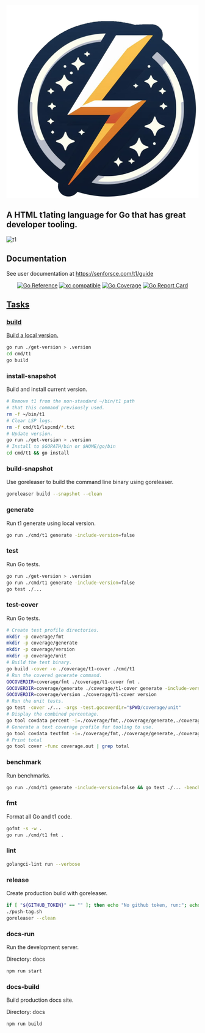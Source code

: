 ![t1](https://github.com/senforsce/t1/raw/main/t1.png)

## A HTML t1ating language for Go that has great developer tooling.

![t1](ide-demo.gif)

## Documentation

See user documentation at https://senforsce.com/t1/guide

<p align="center">
<a href="https://pkg.go.dev/github.com/senforsce/t1"><img src="https://pkg.go.dev/badge/github.com/senforsce/t1.svg" alt="Go Reference" /></a>
<a href="https://xcfile.dev"><img src="https://xcfile.dev/badge.svg" alt="xc compatible" /></a>
<a href="https://raw.githack.com/wiki/senforsce/t1/coverage.html"><img src="https://github.com/senforsce/t1/wiki/coverage.svg" alt="Go Coverage" /></a>
<a href="https://goreportcard.com/report/github.com/senforsce/t1"><img src="https://goreportcard.com/badge/github.com/senforsce/t1" alt="Go Report Card" /></a<
</p>

## Tasks

### build

Build a local version.

```sh
go run ./get-version > .version
cd cmd/t1
go build
```

### install-snapshot

Build and install current version.

```sh
# Remove t1 from the non-standard ~/bin/t1 path
# that this command previously used.
rm -f ~/bin/t1
# Clear LSP logs.
rm -f cmd/t1/lspcmd/*.txt
# Update version.
go run ./get-version > .version
# Install to $GOPATH/bin or $HOME/go/bin
cd cmd/t1 && go install
```

### build-snapshot

Use goreleaser to build the command line binary using goreleaser.

```sh
goreleaser build --snapshot --clean
```

### generate

Run t1 generate using local version.

```sh
go run ./cmd/t1 generate -include-version=false
```

### test

Run Go tests.

```sh
go run ./get-version > .version
go run ./cmd/t1 generate -include-version=false
go test ./...
```

### test-cover

Run Go tests.

```sh
# Create test profile directories.
mkdir -p coverage/fmt
mkdir -p coverage/generate
mkdir -p coverage/version
mkdir -p coverage/unit
# Build the test binary.
go build -cover -o ./coverage/t1-cover ./cmd/t1
# Run the covered generate command.
GOCOVERDIR=coverage/fmt ./coverage/t1-cover fmt .
GOCOVERDIR=coverage/generate ./coverage/t1-cover generate -include-version=false
GOCOVERDIR=coverage/version ./coverage/t1-cover version
# Run the unit tests.
go test -cover ./... -args -test.gocoverdir="$PWD/coverage/unit"
# Display the combined percentage.
go tool covdata percent -i=./coverage/fmt,./coverage/generate,./coverage/version,./coverage/unit
# Generate a text coverage profile for tooling to use.
go tool covdata textfmt -i=./coverage/fmt,./coverage/generate,./coverage/version,./coverage/unit -o coverage.out
# Print total
go tool cover -func coverage.out | grep total
```

### benchmark

Run benchmarks.

```sh
go run ./cmd/t1 generate -include-version=false && go test ./... -bench=. -benchmem
```

### fmt

Format all Go and t1 code.

```sh
gofmt -s -w .
go run ./cmd/t1 fmt .
```

### lint

```sh
golangci-lint run --verbose
```

### release

Create production build with goreleaser.

```sh
if [ "${GITHUB_TOKEN}" == "" ]; then echo "No github token, run:"; echo "export GITHUB_TOKEN=`pass github.com/goreleaser_access_token`"; exit 1; fi
./push-tag.sh
goreleaser --clean
```

### docs-run

Run the development server.

Directory: docs

```sh
npm run start
```

### docs-build

Build production docs site.

Directory: docs

```sh
npm run build
```
